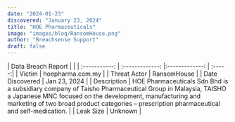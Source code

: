 ```yaml
---
date: "2024-01-23"
discovered: "January 23, 2024"
title: "HOE Pharmaceuticals"
image: "images/blog/RansomHouse.png"
author: "Breachsense Support"
draft: false
---
```


| Data Breach Report           |              | 
| :-----------: | :-------------:     |:-------------:    | :-----:|
| Victim      | hoepharma.com.my      | 
| Threat Actor      | RansomHouse      | 
| Date Discovered      | Jan 23, 2024      | 
| Description      | HOE Pharmaceuticals Sdn Bhd is a subsidiary company of Taisho Pharmaceutical Group in Malaysia, TAISHO a Japanese MNC focused on the development, manufacturing and marketing of two broad product categories – prescription pharmaceutical and self-medication.      | 
| Leak Size      | Unknown      | 

